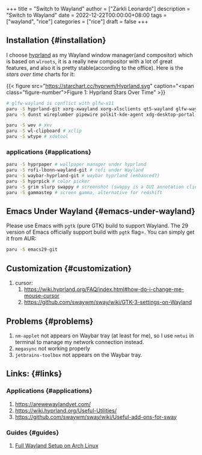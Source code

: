 +++
title = "Switch to Wayland"
author = ["Zarkli Leonardo"]
description = "Switch to Wayland"
date = 2022-12-22T00:00:00+08:00
tags = ["wayland", "rice"]
categories = ["rice"]
draft = false
+++

## Installation {#installation}

I choose [hyprland](https://github.com/hyprwm/Hyprland) as my Wayland window manager(and compositor) which is based on `wlroots`, it is a really new compositor with a lot of great features, and also it is pretty stable(according to the office). Here is the _stars over time_ charts for it:

{{< figure src="https://starchart.cc/hyprwm/Hyprland.svg" caption="<span class=\"figure-number\">Figure 1: </span>Hyprland Stars Over Time" >}}

```bash
# glfw-wayland is conflict with glfw-x11
paru -S hyprland-git xorg-xwayland xorg-xlsclients qt5-wayland glfw-wayland qt6-wayland
paru -S dunst wireplumber pipewire polkit-kde-agent xdg-desktop-portal-hyprland-git # must-have (from hyprland-wiki)

paru -S wev # xev
paru -S wl-clipboard # xclip
paru -S wtype # xdotool
```


### applications {#applications}

```bash
paru -S hyprpaper # wallpaper manager under hyprland
paru -S rofi-lbonn-wayland-git # rofi under Wayland
paru -S waybar-hyprland-git # waybar hyprland (enhanced?)
paru -S hyprpick # color picker
paru -S grim slurp swappy # screenshot (swappy is a GUI annotation client for grim+slurp combination, which is enough for screenshot)
paru -S gammastep # screen gamma, alternative for redshift
```


## Emacs Under Wayland {#emacs-under-wayland}

Please use Emacs with `pgtk` (pure GTK) build to support Wayland. The 29 version of Emacs officially support build with `pgtk` flag=. You can simply get it from AUR:

```Bash
paru -S emacs29-git
```


## Customization {#customization}

1.  cursor:
    1.  <https://wiki.hyprland.org/FAQ/index.html#how-do-i-change-me-mouse-cursor>
    2.  <https://github.com/swaywm/sway/wiki/GTK-3-settings-on-Wayland>


## Problems {#problems}

1.  `nm-applet` not appears on Waybar tray (at least for me), so I use `nmtui` in terminal to manage my network connection instead.
2.  `megasync` not working properly
3.  `jetbrains-toolbox` not appears on the Waybar tray.


## Links: {#links}


### Applications {#applications}

1.  <https://arewewaylandyet.com/>
2.  <https://wiki.hyprland.org/Useful-Utilities/>
3.  <https://github.com/swaywm/sway/wiki/Useful-add-ons-for-sway>


### Guides {#guides}

1.  [Full Wayland Setup on Arch Linux](https://www.fosskers.ca/en/blog/wayland)
